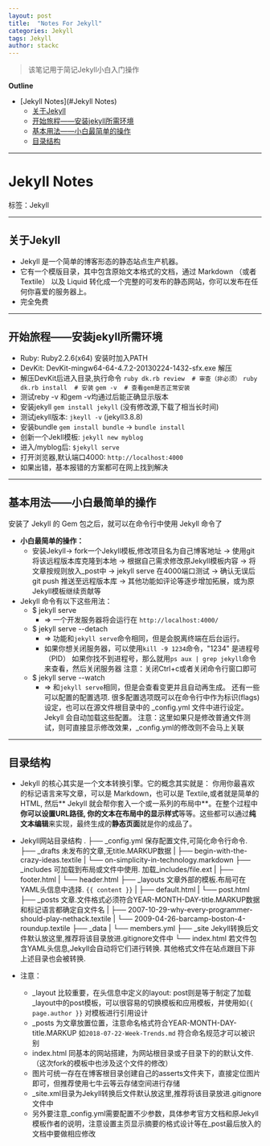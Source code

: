 ```yaml
---
layout: post
title:  "Notes For Jekyll"
categories: Jekyll
tags: Jekyll
author: stackc
---
```


>该笔记用于简记Jekyll小白入门操作




**Outline**

- [Jekyll Notes](#Jekyll Notes)
	- [关于Jekyll](#关于Jekyll)
	- [开始旅程——安装jekyll所需环境](#开始旅程——安装jekyll所需环境)
	- [基本用法——小白最简单的操作](#基本用法——小白最简单的操作)
	- [目录结构](#目录结构)
	



---

# Jekyll Notes

标签：Jekyll

---

## 关于Jekyll

- Jekyll 是一个简单的博客形态的静态站点生产机器。
- 它有一个模版目录，其中包含原始文本格式的文档，通过 Markdown （或者 Textile） 以及 Liquid 转化成一个完整的可发布的静态网站，你可以发布在任何你喜爱的服务器上。
- 完全免费

--- 

## 开始旅程——安装jekyll所需环境

- Ruby: Ruby2.2.6(x64) 安装时加入PATH
- DevKit: DevKit-mingw64-64-4.7.2-20130224-1432-sfx.exe 解压
- 解压DevKit后进入目录,执行命令
`ruby dk.rb review  # 审查（非必须）`
`ruby dk.rb install  # 安装`
`gem -v  # 查看gem是否正常安装`
- 测试reby -v 和gem -v均通过后能正确显示版本
- 安装jekyll `gem install jekyll` (没有修改源,下载了相当长时间)
- 测试jekyll版本: `jkeyll -v` (jekyll3.8.8)
- 安装bundle `gem install bundle` -> `bundle install`
- 创新一个Jekll模板: `jekyll new myblog`
- 进入/myblog后: `$jekyll serve`
- 打开浏览器,默认端口4000: `http://localhost:4000`
- 如果出错，基本报错的方案都可在网上找到解决

---

## 基本用法——小白最简单的操作

安装了 Jekyll 的 Gem 包之后，就可以在命令行中使用 Jekyll 命令了

- **小白最简单的操作：**
	- 安装Jekyll-> fork一个Jekyll模板,修改项目名为自己博客地址 -> 使用git将该远程版本库克隆到本地 -> 根据自己需求修改原Jekyll模板内容 -> 将文章按规则放入_post中 -> jekyll serve 在4000端口测试 -> 确认无误后git push 推送至远程版本库 -> 其他功能如评论等逐步增加拓展，或为原Jekyll模板继续贡献等
- Jekyll 命令有以下这些用法：
	- $ jekyll serve
		- => 一个开发服务器将会运行在 `http://localhost:4000/`
	- $ jekyll serve --detach
		- => 功能和`jekyll serve`命令相同，但是会脱离终端在后台运行。
   		- 如果你想关闭服务器，可以使用`kill -9 1234`命令，"1234" 是进程号（PID）
  		如果你找不到进程号，那么就用`ps aux | grep jekyll`命令来查看，然后关闭服务器
		注意：关闭Ctrl+c或者关闭命令行窗口即可
	- $ jekyll serve --watch
		- => 和`jekyll serve`相同，但是会查看变更并且自动再生成。
还有一些可以配置的配置选项. 很多配置选项既可以在命令行中作为标识(flags)设定，也可以在源文件根目录中的 _config.yml 文件中进行设定。Jekyll 会自动加载这些配置。
		注意：这里如果只是修改普通文件测试，则可直接显示修改效果，_config.yml的修改则不会马上关联

---

## 目录结构

- Jekyll 的核心其实是一个文本转换引擎。它的概念其实就是： 你用你最喜欢的标记语言来写文章，可以是 Markdown，也可以是 Textile,或者就是简单的 HTML, 然后** Jekyll 就会帮你套入一个或一系列的布局中**。在整个过程中**你可以设置URL路径, 你的文本在布局中的显示样式**等等。这些都可以通过**纯文本编辑**来实现，最终生成的**静态页面**就是你的成品了。
- Jekyll网站目录结构
.
├── _config.yml 保存配置文件,可简化命令行命令.
├── _drafts 未发布的文章,无title.MARKUP数据
|   ├── begin-with-the-crazy-ideas.textile 
|   └── on-simplicity-in-technology.markdown
├── _includes 可加载到布局或文件中使用. 加载_includes/file.ext
|   ├── footer.html
|   └── header.html
├── _layouts 文章外部的模板.布局可在YAML头信息中选择. `{{ content }}`
|   ├── default.html
|   └── post.html
├── _posts 文章.文件格式必须符合YEAR-MONTH-DAY-title.MARKUP数据和标记语言都确定自文件名
|   ├── 2007-10-29-why-every-programmer-should-play-nethack.textile
|   └── 2009-04-26-barcamp-boston-4-roundup.textile
├── _data
|   └── members.yml
├── _site Jekyll转换后文件默认放这里,推荐将该目录放进.gitignore文件中
└── index.html 若文件包含YAML头信息,Jekyll会自动将它们进行转换. 其他格式文件在站点跟目下非上述目录也会被转换.

- 注意：
	- _layout 比较重要，在头信息中定义的layout: post则是等于制定了加载_layout中的post模板，可以很容易的切换模板和应用模板，并使用如```{{ page.author }}``` 对模板进行引用设计
	- _posts 为文章放置位置，注意命名格式符合YEAR-MONTH-DAY-title.MARKUP 如`2018-07-22-Week-Trends.md` 符合命名规范才可以被识别
	- index.html 同基本的网站搭建，为网站根目录或子目录下的的默认文件.（这次fork的模板中也涉及这个文件的修改）
	- 图片可统一存在在博客根目录创建自己的asserts文件夹下，直接定位图片即可，但推荐使用七牛云等云存储空间进行存储
	- _site.xml目录为Jekyll转换后文件默认放这里,推荐将该目录放进.gitignore文件中
	- 另外要注意_config.yml需要配置不少参数，具体参考官方文档和原Jekyll模板作者的说明，注意设置主页显示摘要的格式设计等在_post最后放入的文档中要做相应修改
